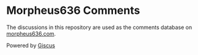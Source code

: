 # Morpheus636 Comments
The discussions in this repository are used as the comments database on [morpheus636.com](https://morpheus636.com). 

Powered by [Giscus](https://giscus.app/)
